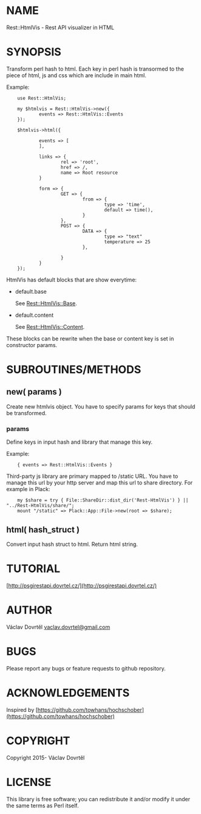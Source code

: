 # NAME

Rest::HtmlVis - Rest API visualizer in HTML

# SYNOPSIS

Transform perl hash to html.
Each key in perl hash is transormed to the piece of html, js and css which are include in main html.

Example:

        use Rest::HtmlVis;

        my $htmlvis = Rest::HtmlVis->new({
                events => Rest::HtmlVis::Events
        });

        $htmlvis->html({

                events => [
                ],

                links => {
                        rel => 'root',
                        href => /,
                        name => Root resource
                }

                form => {
                        GET => {
                                from => {
                                        type => 'time',
                                        default => time(),
                                }
                        },
                        POST => {
                                DATA => {
                                        type => "text"
                                        temperature => 25
                                },

                        }
                }
        });

HtmlVis has default blocks that are show everytime:

- default.base

    See [Rest::HtmlVis::Base](https://metacpan.org/pod/Rest::HtmlVis::Base).

- default.content

    See [Rest::HtmlVis::Content](https://metacpan.org/pod/Rest::HtmlVis::Content).

These blocks can be rewrite when the base or content key is set in constructor params.

# SUBROUTINES/METHODS

## new( params )

Create new htmlvis object. You have to specify params for keys that should be transformed.

### params

Define keys in input hash and library that manage this key.

Example:

        { events => Rest::HtmlVis::Events }   

Third-party js library are primary mapped to /static URL.
You have to manage this url by your http server and map this url to share directory.
For example in Plack:

        my $share = try { File::ShareDir::dist_dir('Rest-HtmlVis') } || "../Rest-HtmlVis/share/";
        mount "/static" => Plack::App::File->new(root => $share);

## html( hash\_struct )

Convert input hash struct to html. Return html string.

# TUTORIAL

[http://psgirestapi.dovrtel.cz/](http://psgirestapi.dovrtel.cz/)

# AUTHOR

Václav Dovrtěl <vaclav.dovrtel@gmail.com>

# BUGS

Please report any bugs or feature requests to github repository.

# ACKNOWLEDGEMENTS

Inspired by [https://github.com/towhans/hochschober](https://github.com/towhans/hochschober)

# COPYRIGHT

Copyright 2015- Václav Dovrtěl

# LICENSE

This library is free software; you can redistribute it and/or modify
it under the same terms as Perl itself.
